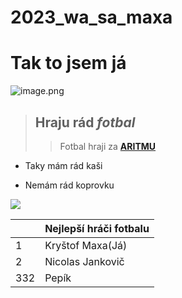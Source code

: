 # 2023_wa_sa_maxa



# Tak to jsem já #


  
![image.png](https://www.fkdukla.cz/foto//hraci/1314/mladez/maxa_krystof.jpg)


> ## Hraju rád *fotbal* ##
 >> Fotbal hraji za [**ARITMU**](https://aritma.cz) 
 
 - Taky mám rád kaši

 - Nemám rád koprovku 
 
![](https://cdn.pixabay.com/photo/2013/07/13/10/51/football-157930_1280.png)

<!--  </body> -->

|     | Nejlepší hráči fotbalu |
|-----|------------------------|
| 1   | Kryštof Maxa(Já)       |
| 2   | Nicolas Jankovič       |  
| 332 | Pepík                  |   
<!--  </html> -->
